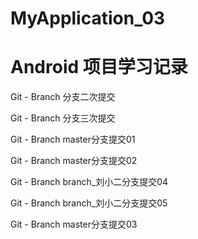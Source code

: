 # MyApplication_03
# Android 项目学习记录


Git - Branch 分支二次提交

Git - Branch 分支三次提交

Git - Branch master分支提交01

Git - Branch master分支提交02

Git - Branch branch_刘小二分支提交04

Git - Branch branch_刘小二分支提交05

Git - Branch master分支提交03